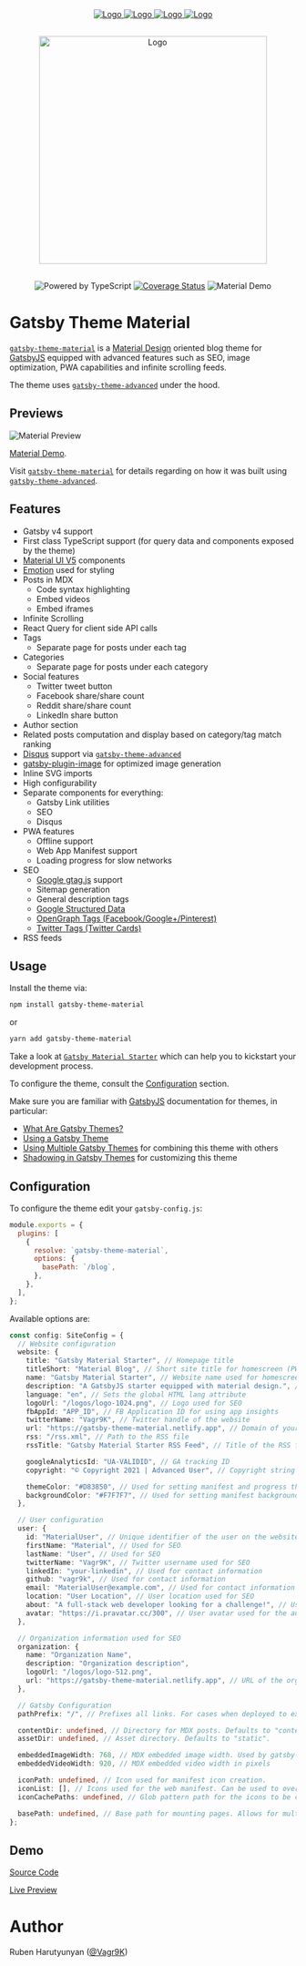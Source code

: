 <div align="center" style="margin-bottom:30px">
    <a href='https://github.com/vagr9k/gatsby-material-starter/blob/master/LICENSE'>
    <img src="https://img.shields.io/github/license/vagr9k/gatsby-material-starter.svg" alt="Logo" />
    </a>
    <a href='https://github.com/vagr9k/gatsby-material-starter'>
    <img src="https://img.shields.io/github/v/tag/Vagr9K/gatsby-material-starter" alt="Logo" />
    </a>
        <a href='https://github.com/vagr9k/gatsby-material-starter/stargazers'>
    <img src="https://img.shields.io/github/stars/Vagr9K/gatsby-material-starter" alt="Logo" />
    </a>
        <a href="https://twitter.com/intent/tweet?text=A%20cool%20%40gatsbyjs%20starter%3A&url=https%3A%2F%2Fgithub.com%2FVagr9K%2Fgatsby-material-starter">
    <img src="https://img.shields.io/twitter/url/https/github.com/vagr9k/gatsby-material-starter.svg?style=social" alt="Logo" />
    </a>
</div>

<div align="center"  style="margin-bottom:30px">
    <img src="docs/logo.png" alt="Logo" width='400px' height='400px'/>
</div>
<div align="center"  style="margin-bottom:30px">
<img src="https://badgen.net/badge/Built With/TypeScript/blue" alt="Powered by TypeScript" />
<a href='https://coveralls.io/github/Vagr9K/gatsby-material-starter?branch=master'><img src='https://coveralls.io/repos/github/Vagr9K/gatsby-material-starter/badge.svg?branch=master' alt='Coverage Status' /></a>
<img href="https://gatsby-theme-material.netlify.app/"><img src="https://api.netlify.com/api/v1/badges/3be71899-cdb2-4b37-a1d2-e48acde5a706/deploy-status" alt="Material Demo"/></a>
</div>

# Gatsby Theme Material

[`gatsby-theme-material`](https://www.npmjs.com/package/gatsby-theme-material) is a [Material Design](https://material.io/design) oriented blog theme for [GatsbyJS](https://github.com/gatsbyjs/gatsby/) equipped with advanced features such as SEO, image optimization, PWA capabilities and infinite scrolling feeds.

The theme uses [`gatsby-theme-advanced`](https://www.npmjs.com/package/gatsby-theme-advanced) under the hood.

## Previews

![Material Preview](./docs/material-demo.png)

[Material Demo](https://gatsby-theme-material.netlify.app/).

Visit [`gatsby-theme-material`](https://github.com/Vagr9K/gatsby-material-starter/tree/master/themes/material) for details regarding on how it was built using [`gatsby-theme-advanced`](https://www.npmjs.com/package/gatsby-theme-advanced).

## Features

- Gatsby v4 support
- First class TypeScript support (for query data and components exposed by the theme)
- [Material UI V5](https://material-ui.com/) components
- [Emotion](https://emotion.sh/docs/introduction) used for styling
- Posts in MDX
  - Code syntax highlighting
  - Embed videos
  - Embed iframes
- Infinite Scrolling
- React Query for client side API calls
- Tags
  - Separate page for posts under each tag
- Categories
  - Separate page for posts under each category
- Social features
  - Twitter tweet button
  - Facebook share/share count
  - Reddit share/share count
  - LinkedIn share button
- Author section
- Related posts computation and display based on category/tag match ranking
- [Disqus](https://disqus.com/) support via [`gatsby-theme-advanced`](https://www.npmjs.com/package/gatsby-theme-advanced)
- [gatsby-plugin-image](https://www.gatsbyjs.com/plugins/gatsby-plugin-image/) for optimized image generation
- Inline SVG imports
- High configurability
- Separate components for everything:
  - Gatsby Link utilities
  - SEO
  - Disqus
- PWA features
  - Offline support
  - Web App Manifest support
  - Loading progress for slow networks
- SEO
  - [Google gtag.js](https://developers.google.com/gtagjs/) support
  - Sitemap generation
  - General description tags
  - [Google Structured Data](https://developers.google.com/search/docs/advanced/structured-data/intro-structured-data)
  - [OpenGraph Tags (Facebook/Google+/Pinterest)](https://ogp.me/)
  - [Twitter Tags (Twitter Cards)](https://developer.twitter.com/en/docs/tweets/optimize-with-cards/overview/markup)
- RSS feeds

## Usage

Install the theme via:

```sh
npm install gatsby-theme-material
```

or

```sh
yarn add gatsby-theme-material
```

Take a look at [`Gatsby Material Starter`](https://github.com/Vagr9K/gatsby-material-starter) which can help you to kickstart your development process.

To configure the theme, consult the [Configuration](#configuration) section.

Make sure you are familiar with [GatsbyJS](https://github.com/gatsbyjs/gatsby/) documentation for themes, in particular:

- [What Are Gatsby Themes?](https://www.gatsbyjs.com/docs/themes/what-are-gatsby-themes/)
- [Using a Gatsby Theme](https://www.gatsbyjs.com/docs/how-to/plugins-and-themes/using-a-gatsby-theme/)
- [Using Multiple Gatsby Themes](https://www.gatsbyjs.com/docs/themes/using-multiple-gatsby-themes/) for combining this theme with others
- [Shadowing in Gatsby Themes](https://www.gatsbyjs.com/docs/how-to/plugins-and-themes/shadowing/) for customizing this theme

## Configuration

To configure the theme edit your `gatsby-config.js`:

```js
module.exports = {
  plugins: [
    {
      resolve: `gatsby-theme-material`,
      options: {
        basePath: `/blog`,
      },
    },
  ],
};
```

Available options are:

```ts
const config: SiteConfig = {
  // Website configuration
  website: {
    title: "Gatsby Material Starter", // Homepage title
    titleShort: "Material Blog", // Short site title for homescreen (PWA). Preferably should be under 12 characters to prevent truncation
    name: "Gatsby Material Starter", // Website name used for homescreen (PWA) and SEO
    description: "A GatsbyJS starter equipped with material design.", // Website description used for RSS feeds/meta description tag
    language: "en", // Sets the global HTML lang attribute
    logoUrl: "/logos/logo-1024.png", // Logo used for SEO
    fbAppId: "APP_ID", // FB Application ID for using app insights
    twitterName: "Vagr9K", // Twitter handle of the website
    url: "https://gatsby-theme-material.netlify.app", // Domain of your website without the pathPrefix
    rss: "/rss.xml", // Path to the RSS file
    rssTitle: "Gatsby Material Starter RSS Feed", // Title of the RSS feed

    googleAnalyticsId: "UA-VALIDID", // GA tracking ID
    copyright: "© Copyright 2021 | Advanced User", // Copyright string for the footer of the website and RSS feed.

    themeColor: "#D83850", // Used for setting manifest and progress theme colors.
    backgroundColor: "#F7F7F7", // Used for setting manifest background color.
  },

  // User configuration
  user: {
    id: "MaterialUser", // Unique identifier of the user on the website. Used for OpenGraph SEO tags
    firstName: "Material", // Used for SEO
    lastName: "User", // Used for SEO
    twitterName: "Vagr9K", // Twitter username used for SEO
    linkedIn: "your-linkedin", // Used for contact information
    github: "vagr9k", // Used for contact information
    email: "MaterialUser@example.com", // Used for contact information and displayed in the RSS feed
    location: "User Location", // User location used for SEO
    about: "A full-stack web developer looking for a challenge!", // User information used for the author section
    avatar: "https://i.pravatar.cc/300", // User avatar used for the author section
  },

  // Organization information used for SEO
  organization: {
    name: "Organization Name",
    description: "Organization description",
    logoUrl: "/logos/logo-512.png",
    url: "https://gatsby-theme-material.netlify.app", // URL of the organization website
  },

  // Gatsby Configuration
  pathPrefix: "/", // Prefixes all links. For cases when deployed to example.github.io/gatsby-advanced-starter/.

  contentDir: undefined, // Directory for MDX posts. Defaults to "content".
  assetDir: undefined, // Asset directory. Defaults to "static".

  embeddedImageWidth: 768, // MDX embedded image width. Used by gatsby-plugin-image for optimization
  embeddedVideoWidth: 920, // MDX embedded video width in pixels

  iconPath: undefined, // Icon used for manifest icon creation.
  iconList: [], // Icons used for the web manifest. Can be used to override iconPath for a more pixel perfect control.
  iconCachePaths: undefined, // Glob pattern path for the icons to be cached by the gatsby-plugin-offline

  basePath: undefined, // Base path for mounting pages. Allows for multiple themes to be used in a single website.
};
```

## Demo

[Source Code](https://github.com/Vagr9K/gatsby-material-starter/tree/master/examples/material-demo)

[Live Preview](https://gatsby-theme-material.netlify.app)

# Author

Ruben Harutyunyan ([@Vagr9K](https://twitter.com/Vagr9K))
